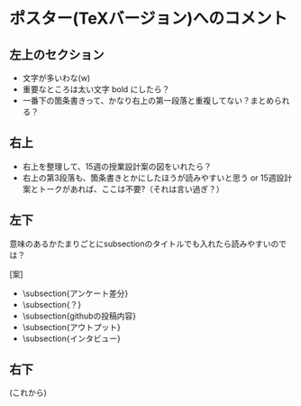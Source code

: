 # ポスター(TeXバージョン)へのコメント


## 左上のセクション

- 文字が多いわな(w)
- 重要なところは太い文字 bold にしたら？
- 一番下の箇条書きって、かなり右上の第一段落と重複してない？まとめられる？


## 右上

- 右上を整理して、15週の授業設計案の図をいれたら？
- 右上の第3段落も、箇条書きとかにしたほうが読みやすいと思う
   or
  15週設計案とトークがあれば、ここは不要?（それは言い過ぎ？）


## 左下

意味のあるかたまりごとにsubsectionのタイトルでも入れたら読みやすいのでは？

[案]

- \subsection{アンケート差分}
- \subsection{？}
- \subsection{githubの投稿内容}
- \subsection{アウトプット}
- \subsection{インタビュー}


## 右下

(これから)
